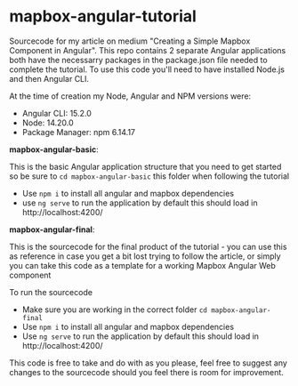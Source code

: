 # mapbox-angular-tutorial
 Sourcecode for my article on medium "Creating a Simple Mapbox Component in Angular". This repo contains 2 separate Angular applications both have the necessarry packages in the package.json file needed to complete the tutorial. To use this code you'll need to have installed Node.js and then Angular CLI. 

At the time of creation my Node, Angular and NPM versions were:
- Angular CLI: 15.2.0
- Node: 14.20.0
- Package Manager: npm 6.14.17
 
**mapbox-angular-basic**:

This is the basic Angular application structure that you need to get started so be sure to `cd mapbox-angular-basic` this folder when following the tutorial 
- Use `npm i` to install all angular and mapbox dependencies
- use `ng serve` to run the application by default this should load in http://localhost:4200/



**mapbox-angular-final**:

This is the sourcecode for the final product of the tutorial - you can use this as reference in case you get a bit lost trying to follow the article, or simply you can take this code as a template for a working Mapbox Angular Web component

To run the sourcecode
- Make sure you are working in the correct folder `cd mapbox-angular-final`
- Use `npm i` to install all angular and mapbox dependencies
- Use `ng serve` to run the application by default this should load in http://localhost:4200/

This code is free to take and do with as you please, feel free to suggest any changes to the sourcecode should you feel there is room for improvement.
